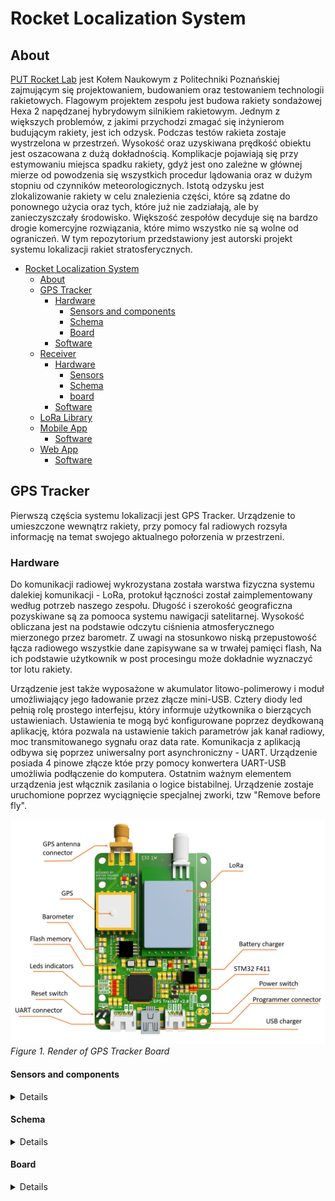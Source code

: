 # Rocket Localization System

## About

[PUT Rocket Lab](https://www.facebook.com/putrocketlab) jest Kołem Naukowym z Politechniki Poznańskiej zajmującym się projektowaniem, budowaniem oraz testowaniem technologii
rakietowych. Flagowym projektem zespołu jest budowa rakiety sondażowej
Hexa 2 napędzanej hybrydowym silnikiem rakietowym. Jednym z większych problemów, z jakimi przychodzi zmagać się inżynierom budującym
rakiety, jest ich odzysk. Podczas testów rakieta zostaje wystrzelona w
przestrzeń. Wysokość oraz uzyskiwana prędkość obiektu jest oszacowana z
dużą dokładnością. Komplikacje pojawiają się przy estymowaniu miejsca
spadku rakiety, gdyż jest ono zależne w głównej mierze od powodzenia się
wszystkich procedur lądowania oraz w dużym stopniu od czynników meteorologicznych. Istotą odzysku jest zlokalizowanie rakiety w celu znalezienia
części, które są zdatne do ponownego użycia oraz tych, które już nie zadziałają, ale by zanieczyszczały środowisko. Większość zespołów decyduje
się na bardzo drogie komercyjne rozwiązania, które mimo wszystko nie są
wolne od ograniczeń. W tym repozytorium przedstawiony jest autorski projekt systemu lokalizacji rakiet stratosferycznych.

- [Rocket Localization System](#rocket-localization-system)
  - [About](#about)
  - [GPS Tracker](#gps-tracker)
    - [Hardware](#hardware)
      - [Sensors and components](#sensors-and-components)
      - [Schema](#schema)
      - [Board](#board)
    - [Software](#software)
  - [Receiver](#receiver)
    - [Hardware](#hardware)
      - [Sensors](#sensors)
      - [Schema](#schema)
      - [board](#board)
    - [Software](#software)
  - [LoRa Library](#lora-library)
  - [Mobile App](#mobile-app)
    - [Software](#software)
  - [Web App](#web-app)
    - [Software](#software)

## GPS Tracker

Pierwszą częścia systemu lokalizacji jest GPS Tracker. Urządzenie to umieszczone wewnątrz rakiety, przy pomocy fal radiowych rozsyła informację na temat swojego aktualnego połorzenia w przestrzeni.

### Hardware

Do komunikacji radiowej wykrozystana została warstwa fizyczna systemu dalekiej komunikacji - LoRa, protokuł łączności został zaimplementowany według potrzeb naszego zespołu. Długość i szerokość geograficzna pozyskiwane są za pomooca systemu nawigacji satelitarnej. Wysokość obliczana jest na podstawie odczytu ciśnienia atmosferycznego mierzonego przez barometr. Z uwagi na stosunkowo niską przepustowość łącza radiowego wszystkie dane zapisywane sa w trwałej pamięci flash, Na ich podstawie użytkownik w post procesingu może dokładnie wyznaczyć tor lotu rakiety.

Urządzenie jest także wyposażone w akumulator litowo-polimerowy i moduł umożliwiający jego ładowanie przez złącze mini-USB. Cztery diody led pełnią rolę prostego interfejsu, który informuje użytkownika o bierzących ustawieniach. Ustawienia te mogą być konfigurowane poprzez deydkowaną aplikację, która pozwala na ustawienie takich parametrów jak kanał radiowy, moc transmitowanego sygnału oraz data rate. Komunikacja z aplikacją odbywa się poprzez uniwersalny port asynchroniczny - UART. Urządzenie posiada 4 pinowe złącze któe przy pomocy konwertera UART-USB umożliwia podłączenie do komputera. Ostatnim ważnym elementem urządzenia jest włącznik zasilania o logice bistabilnej. Urządzenie zostaje uruchomione poprzez wyciągnięcie specjalnej zworki, tzw "Remove before fly".

![datasheet](pictures/tracker_description.png)
_Figure 1. Render of GPS Tracker Board_

#### Sensors and components

<details>

Poniższa tabela przedstawia wszytkie moduły cyforwe wykorzystane w projekcie GPS tracker'a wraz z odnośnikiem do poszczególnych dokumentacji.

| Sensor          |          Device |                                           Datasheet |
| --------------- | --------------: | --------------------------------------------------: |
| uC              |      STM32 F411 |              [datasheet](datasheet/stm32f411ce.pdf) |
| GPS             |     Quectel L80 | [datasheet](datasheet/L80_Hardware_Design_V1.1.pdf) |
| Radio           | LoRa E32-ttl-1W |   [datasheet](datasheet/E32-433T30D_Usermanual.pdf) |
| Barometer       |          BMP280 |               [datasheet](datasheet/BST-BMP280.pdf) |
| Flash memory    |         W25Q128 |                [datasheet](datasheet/w25q128fv.pdf) |
| Battery charger | MCP73833-AMI/UN |             [datasheet](datasheet/22005a-76648.pdf) |

</details>

#### Schema

<details>

Poniżej przedstawiony został dokładny schemat GPS tracker'a.
Plik z schematem dostępny jest pod tym [linkiem](Hardware/gps_tracker2.0/gps_tracker2.0.sch)

![datasheet](pictures/GPS_Tracker_schema.png)
_Figure 2. Schema of GPS Tracker_

</details>

#### Board

<details>

Na poniższym obrazku przedstawione zostały obie strony dwustronnej płytki PCB, która łączy wszytskie elementy. Lewa strona (niebieskie ścieżki) przedstawia dolną warstwę natomiast prawa (czerwone ścieżki) górną warstwę.
Plik z płytką dostępny jest pod tym [linkiem](Hardware/gps_tracker2.0/gps_tracker2.0.sch)

![datasheet](pictures/gps_tracker_board.png)
_Figure 3. GPS Tracker board_

</details>
